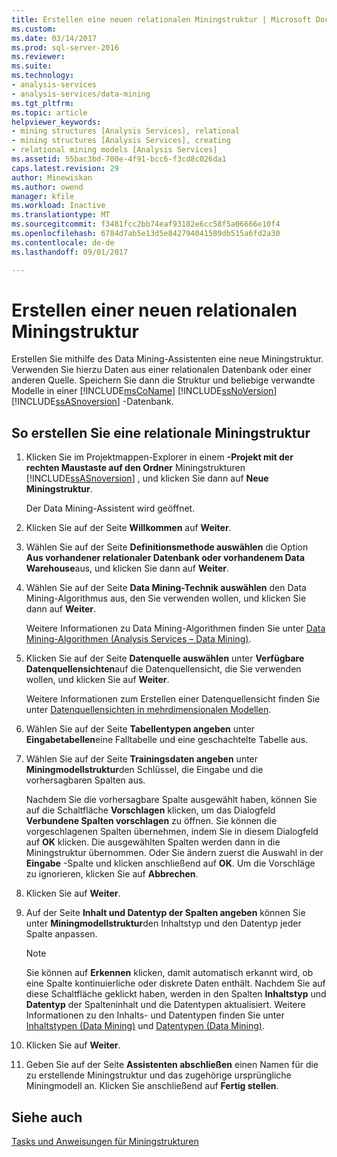 ```yaml
---
title: Erstellen eine neuen relationalen Miningstruktur | Microsoft Docs
ms.custom: 
ms.date: 03/14/2017
ms.prod: sql-server-2016
ms.reviewer: 
ms.suite: 
ms.technology:
- analysis-services
- analysis-services/data-mining
ms.tgt_pltfrm: 
ms.topic: article
helpviewer_keywords:
- mining structures [Analysis Services], relational
- mining structures [Analysis Services], creating
- relational mining models [Analysis Services]
ms.assetid: 55bac3bd-700e-4f91-bcc6-f3cd8c026da1
caps.latest.revision: 29
author: Minewiskan
ms.author: owend
manager: kfile
ms.workload: Inactive
ms.translationtype: MT
ms.sourcegitcommit: f3481fcc2bb74eaf93182e6cc58f5a06666e10f4
ms.openlocfilehash: 6784d7ab5e13d5e842794041589db515a6fd2a30
ms.contentlocale: de-de
ms.lasthandoff: 09/01/2017

---
```

# <a name="create-a-new-relational-mining-structure"></a>Erstellen einer neuen relationalen Miningstruktur
  Erstellen Sie mithilfe des Data Mining-Assistenten eine neue Miningstruktur. Verwenden Sie hierzu Daten aus einer relationalen Datenbank oder einer anderen Quelle. Speichern Sie dann die Struktur und beliebige verwandte Modelle in einer [!INCLUDE[msCoName](../../includes/msconame-md.md)] [!INCLUDE[ssNoVersion](../../includes/ssnoversion-md.md)] [!INCLUDE[ssASnoversion](../../includes/ssasnoversion-md.md)] -Datenbank.  
  
## <a name="to-create-a-relational-mining-structure"></a>So erstellen Sie eine relationale Miningstruktur  
  
1.  Klicken Sie im Projektmappen-Explorer in einem **-Projekt mit der rechten Maustaste auf den Ordner** Miningstrukturen [!INCLUDE[ssASnoversion](../../includes/ssasnoversion-md.md)] , und klicken Sie dann auf **Neue Miningstruktur**.  
  
     Der Data Mining-Assistent wird geöffnet.  
  
2.  Klicken Sie auf der Seite **Willkommen** auf **Weiter**.  
  
3.  Wählen Sie auf der Seite **Definitionsmethode auswählen** die Option **Aus vorhandener relationaler Datenbank oder vorhandenem Data Warehouse**aus, und klicken Sie dann auf **Weiter**.  
  
4.  Wählen Sie auf der Seite **Data Mining-Technik auswählen** den Data Mining-Algorithmus aus, den Sie verwenden wollen, und klicken Sie dann auf **Weiter**.  
  
     Weitere Informationen zu Data Mining-Algorithmen finden Sie unter [Data Mining-Algorithmen &#40;Analysis Services – Data Mining&#41;](../../analysis-services/data-mining/data-mining-algorithms-analysis-services-data-mining.md).  
  
5.  Klicken Sie auf der Seite **Datenquelle auswählen** unter **Verfügbare Datenquellensichten**auf die Datenquellensicht, die Sie verwenden wollen, und klicken Sie auf **Weiter**.  
  
     Weitere Informationen zum Erstellen einer Datenquellensicht finden Sie unter [Datenquellensichten in mehrdimensionalen Modellen](../../analysis-services/multidimensional-models/data-source-views-in-multidimensional-models.md).  
  
6.  Wählen Sie auf der Seite **Tabellentypen angeben** unter **Eingabetabellen**eine Falltabelle und eine geschachtelte Tabelle aus.  
  
7.  Wählen Sie auf der Seite **Trainingsdaten angeben** unter **Miningmodellstruktur**den Schlüssel, die Eingabe und die vorhersagbaren Spalten aus.  
  
     Nachdem Sie die vorhersagbare Spalte ausgewählt haben, können Sie auf die Schaltfläche **Vorschlagen** klicken, um das Dialogfeld **Verbundene Spalten vorschlagen** zu öffnen. Sie können die vorgeschlagenen Spalten übernehmen, indem Sie in diesem Dialogfeld auf **OK** klicken. Die ausgewählten Spalten werden dann in die Miningstruktur übernommen. Oder Sie ändern zuerst die Auswahl in der **Eingabe** -Spalte und klicken anschließend auf **OK**. Um die Vorschläge zu ignorieren, klicken Sie auf **Abbrechen**.  
  
8.  Klicken Sie auf **Weiter**.  
  
9. Auf der Seite **Inhalt und Datentyp der Spalten angeben** können Sie unter **Miningmodellstruktur**den Inhaltstyp und den Datentyp jeder Spalte anpassen.  
  
    > [!NOTE]  
    >  Sie können auf **Erkennen** klicken, damit automatisch erkannt wird, ob eine Spalte kontinuierliche oder diskrete Daten enthält. Nachdem Sie auf diese Schaltfläche geklickt haben, werden in den Spalten **Inhaltstyp** und **Datentyp** der Spalteninhalt und die Datentypen aktualisiert. Weitere Informationen zu den Inhalts- und Datentypen finden Sie unter [Inhaltstypen &#40;Data Mining&#41;](../../analysis-services/data-mining/content-types-data-mining.md) und [Datentypen &#40;Data Mining&#41;](../../analysis-services/data-mining/data-types-data-mining.md).  
  
10. Klicken Sie auf **Weiter**.  
  
11. Geben Sie auf der Seite **Assistenten abschließen** einen Namen für die zu erstellende Miningstruktur und das zugehörige ursprüngliche Miningmodell an. Klicken Sie anschließend auf **Fertig stellen**.  
  
## <a name="see-also"></a>Siehe auch  
 [Tasks und Anweisungen für Miningstrukturen](../../analysis-services/data-mining/mining-structure-tasks-and-how-tos.md)  
  
  

